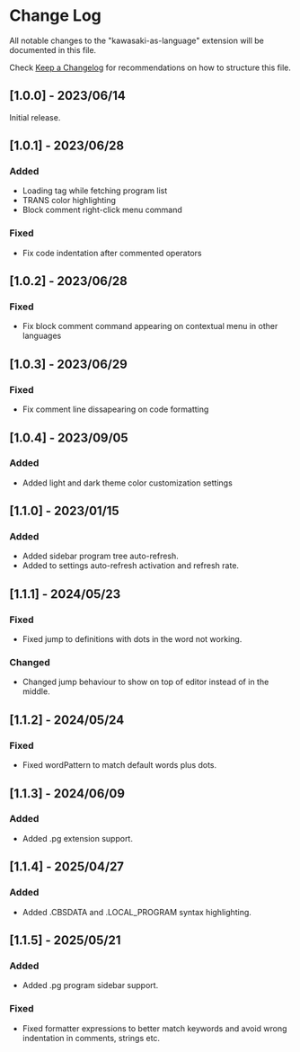 # Change Log

All notable changes to the "kawasaki-as-language" extension will be documented in this file.

Check [Keep a Changelog](http://keepachangelog.com/) for recommendations on how to structure this file.

## [1.0.0] - 2023/06/14

Initial release.

## [1.0.1] - 2023/06/28

### Added

- Loading tag while fetching program list
- TRANS color highlighting
- Block comment right-click menu command

### Fixed

- Fix code indentation after commented operators

## [1.0.2] - 2023/06/28

### Fixed

- Fix block comment command appearing on contextual menu in other languages

## [1.0.3] - 2023/06/29

### Fixed

- Fix comment line dissapearing on code formatting

## [1.0.4] - 2023/09/05

### Added

- Added light and dark theme color customization settings

## [1.1.0] - 2023/01/15

### Added

- Added sidebar program tree auto-refresh.
- Added to settings auto-refresh activation and refresh rate.

## [1.1.1] - 2024/05/23

### Fixed

- Fixed jump to definitions with dots in the word not working.

### Changed

- Changed jump behaviour to show on top of editor instead of in the middle.

## [1.1.2] - 2024/05/24

### Fixed

- Fixed wordPattern to match default words plus dots.

## [1.1.3] - 2024/06/09

### Added

- Added .pg extension support.

## [1.1.4] - 2025/04/27

### Added

- Added .CBSDATA and .LOCAL_PROGRAM syntax highlighting.

## [1.1.5] - 2025/05/21

### Added

- Added .pg program sidebar support.

### Fixed

- Fixed formatter expressions to better match keywords and avoid wrong indentation in comments, strings etc.
